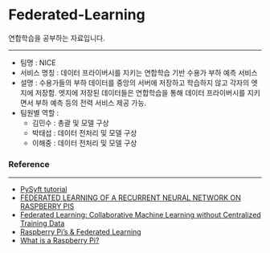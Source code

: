 # Federated-Learning

연합학습을 공부하는 자료입니다.

---

- 팀명 : NICE
- 서비스 명칭 : 데이터 프라이버시를 지키는 연합학습 기반 수용가 부하 예측 서비스
- 설명 : 수용가들의 부하 데이터를 중앙의 서버에 저장하고 학습하지 않고 각자의 엣지에 저장함. 엣지에 저장된 데이터들은 연합학습을 통해 데이터 프라이버시를 지키면서 부하 예측 등의 전력 서비스 제공 가능.
- 팀원별 역할 : 
    - 김민수 : 총괄 및 모델 구상
    - 박태섭 : 데이터 전처리 및 모델 구상
    - 이해중 : 데이터 전처리 및 모델 구상
    
    
### Reference
---
 - [PySyft tutorial](https://github.com/OpenMined/PySyft/tree/dev)
 - [FEDERATED LEARNING OF A RECURRENT NEURAL NETWORK ON RASPBERRY PIS](https://blog.openmined.org/federated-learning-of-a-rnn-on-raspberry-pis/)
 - [Federated Learning: Collaborative Machine Learning without Centralized Training Data](https://ai.googleblog.com/2017/04/federated-learning-collaborative.html)
 - [Raspberry Pi’s & Federated Learning](https://mc.ai/raspberry-pis-federated-learning/)
 - [What is a Raspberry Pi?](https://opensource.com/resources/raspberry-pi)
